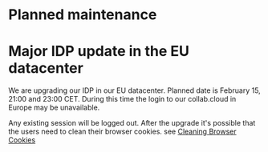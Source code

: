 
# Planned maintenance

# Major IDP update in the EU datacenter

We are upgrading our IDP in our EU datacenter. Planned date is February 15, 21:00 and 23:00 CET. During this time the login to our collab.cloud in Europe may be unavailable.

Any existing session will be logged out.
After the upgrade it's possible that the users need to clean their browser cookies. see [Cleaning Browser Cookies](users/cookies/clean-cookies.md)
